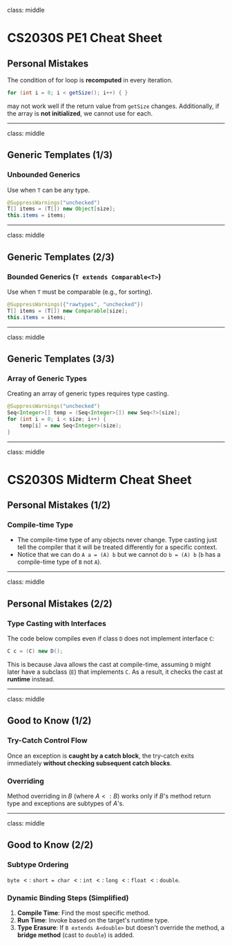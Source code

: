 class: middle

# CS2030S PE1 Cheat Sheet

## Personal Mistakes

The condition of for loop is **recomputed** in every iteration.

```java
for (int i = 0; i < getSize(); i++) { }
```

may not work well if the return value from `getSize` changes. Additionally, if the array is **not initialized**, we cannot use for each.

---

class: middle

## Generic Templates (1/3)

### Unbounded Generics

Use when `T` can be any type.

```java
@SuppressWarnings("unchecked")
T[] items = (T[]) new Object[size];
this.items = items;
```

---

class: middle

## Generic Templates (2/3)

### Bounded Generics (`T extends Comparable<T>`)

Use when `T` must be comparable (e.g., for sorting).

```java
@SuppressWarnings({"rawtypes", "unchecked"})
T[] items = (T[]) new Comparable[size];
this.items = items;
```

---

class: middle

## Generic Templates (3/3)

### Array of Generic Types

Creating an array of generic types requires type casting.

```java
@SuppressWarnings("unchecked")
Seq<Integer>[] temp = (Seq<Integer>[]) new Seq<?>[size];
for (int i = 0; i < size; i++) {
    temp[i] = new Seq<Integer>(size);
}
```

---

class: middle

# CS2030S Midterm Cheat Sheet

## Personal Mistakes (1/2)

### Compile-time Type

- The compile-time type of any objects never change. Type casting just tell the compiler that it will be treated differently for a specific context.
- Notice that we can do `A a = (A) b` but we cannot do `b = (A) b` (`b` has a compile-time type of `B` not `A`).

---

class: middle

## Personal Mistakes (2/2)

### Type Casting with Interfaces

The code below compiles even if class `D` does not implement interface `C`:

```java
C c = (C) new D();
```

This is because Java allows the cast at compile-time, assuming `D` might later have a subclass (`E`) that implements `C`. As a result, it checks the cast at **runtime** instead.

---

class: middle

## Good to Know (1/2)

### Try-Catch Control Flow

Once an exception is **caught by a catch block**, the try-catch exits immediately **without checking subsequent catch blocks**.

### Overriding

Method overriding in $B$ (where $A <: B$) works only if $B$'s method return type and exceptions are subtypes of $A$'s.

---

class: middle

## Good to Know (2/2)

### Subtype Ordering

`byte` $<:$ `short = char` $<:$ `int` $<:$ `long` $<:$ `float` $<:$ `double`.

### Dynamic Binding Steps (Simplified)

1. **Compile Time**: Find the most specific method.
2. **Run Time**: Invoke based on the target's runtime type.
3. **Type Erasure**: If `B extends A<double>` but doesn't override the method, a **bridge method** (cast to `double`) is added.
